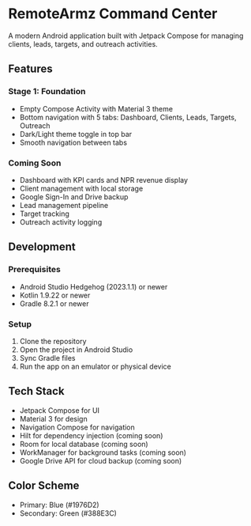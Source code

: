 # RemoteArmz Command Center

A modern Android application built with Jetpack Compose for managing clients, leads, targets, and outreach activities.

## Features

### Stage 1: Foundation
- Empty Compose Activity with Material 3 theme
- Bottom navigation with 5 tabs: Dashboard, Clients, Leads, Targets, Outreach
- Dark/Light theme toggle in top bar
- Smooth navigation between tabs

### Coming Soon
- Dashboard with KPI cards and NPR revenue display
- Client management with local storage
- Google Sign-In and Drive backup
- Lead management pipeline
- Target tracking
- Outreach activity logging

## Development

### Prerequisites
- Android Studio Hedgehog (2023.1.1) or newer
- Kotlin 1.9.22 or newer
- Gradle 8.2.1 or newer

### Setup
1. Clone the repository
2. Open the project in Android Studio
3. Sync Gradle files
4. Run the app on an emulator or physical device

## Tech Stack
- Jetpack Compose for UI
- Material 3 for design
- Navigation Compose for navigation
- Hilt for dependency injection (coming soon)
- Room for local database (coming soon)
- WorkManager for background tasks (coming soon)
- Google Drive API for cloud backup (coming soon)

## Color Scheme
- Primary: Blue (#1976D2)
- Secondary: Green (#388E3C)
